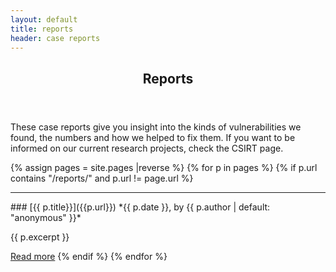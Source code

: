```yaml
---
layout: default
title: reports
header: case reports
---
```

<header>
	<h2>Reports</h2>
</header>

These case reports give you insight into the kinds of vulnerabilities we found, the numbers and how we helped to fix them. If you want to be informed on our current research projects, check the CSIRT page. 

{% assign pages = site.pages |reverse %}
{% for p in pages %}
{% if p.url contains "/reports/" and p.url != page.url %}
<hr>
### [{{ p.title}}]({{p.url}})
*{{ p.date }}, by {{ p.author | default: "anonymous" }}*

{{ p.excerpt }}

[Read more]({{p.url}})
{% endif %}
{% endfor %}
